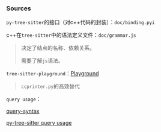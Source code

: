 ### Sources

`py-tree-sitter`的接口（对c++代码的封装）：`doc/binding.pyi`



c++在`tree-sitter`中的语法定义文件：`doc/grammar.js`

>   决定了结点的名称、依赖关系。
>
>   需要了解`js`语法。



`tree-sitter-playground`：[Playground](https://tree-sitter.github.io/tree-sitter/playground)

>   `ccprinter.py`的高效替代



`query usage`：

[query-syntax](https://tree-sitter.github.io/tree-sitter/using-parsers#query-syntax)

[py-tree-sitter query usage](https://github.com/tree-sitter/py-tree-sitter?tab=readme-ov-file#pattern-matching)
